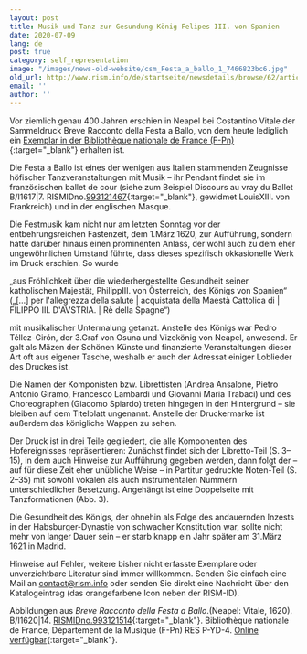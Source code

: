 ```yaml
---
layout: post
title: Musik und Tanz zur Gesundung König Felipes III. von Spanien
date: 2020-07-09
lang: de
post: true
category: self_representation
image: "/images/news-old-website/csm_Festa_a_ballo_1_7466823bc6.jpg"
old_url: http://www.rism.info/de/startseite/newsdetails/browse/62/article/64/music-and-dance-for-the-recovery-of-king-philip-iii-of-spain.html
email: ''
author: ''
---
```


Vor ziemlich genau 400 Jahren erschien in Neapel bei Costantino Vitale der Sammeldruck Breve Racconto della Festa a Ballo, von dem heute lediglich ein [Exemplar in der Bibliothèque nationale de France (F-Pn)](https://gallica.bnf.fr/ark:/12148/bpt6k321253t){:target="_blank"} erhalten ist.

Die Festa a Ballo ist eines der wenigen aus Italien stammenden Zeugnisse höfischer Tanzveranstaltungen mit Musik – ihr Pendant findet sie im französischen ballet de cour (siehe zum Beispiel Discours au vray du Ballet B/I1617|7. RISMIDno.[993121467](https://opac.rism.info/search?id=993121467&View=rism){:target="_blank"}, gewidmet LouisXIII. von Frankreich) und in der englischen Masque.

Die Festmusik kam nicht nur am letzten Sonntag vor der entbehrungsreichen Fastenzeit, dem 1.März 1620, zur Aufführung, sondern hatte darüber hinaus einen prominenten Anlass, der wohl auch zu dem eher ungewöhnlichen Umstand führte, dass dieses spezifisch okkasionelle Werk im Druck erschien. So wurde

„aus Fröhlichkeit über die wiederhergestellte Gesundheit seiner katholischen Majestät, PhilippIII. von Österreich, des Königs von Spanien“ („[…] per l'allegrezza della salute | acquistata della Maestà Cattolica di | FILIPPO III. D'AVSTRIA. | Rè della Spagne“)

mit musikalischer Untermalung getanzt. Anstelle des Königs war Pedro Téllez-Girón, der 3.Graf von Osuna und Vizekönig von Neapel, anwesend. Er galt als Mäzen der Schönen Künste und finanzierte Veranstaltungen dieser Art oft aus eigener Tasche, weshalb er auch der Adressat einiger Loblieder des Druckes ist.

Die Namen der Komponisten bzw. Librettisten (Andrea Ansalone, Pietro Antonio Giramo, Francesco Lambardi und Giovanni Maria Trabaci) und des Choreographen (Giacomo Spiardo) treten hingegen in den Hintergrund – sie bleiben auf dem Titelblatt ungenannt. Anstelle der Druckermarke ist außerdem das königliche Wappen zu sehen.

Der Druck ist in drei Teile gegliedert, die alle Komponenten des Hofereignisses repräsentieren: Zunächst findet sich der Libretto-Teil (S. 3–15), in dem auch Hinweise zur Aufführung gegeben werden, dann folgt der – auf für diese Zeit eher unübliche Weise – in Partitur gedruckte Noten-Teil (S. 2–35) mit sowohl vokalen als auch instrumentalen Nummern unterschiedlicher Besetzung. Angehängt ist eine Doppelseite mit Tanzformationen (Abb. 3).

Die Gesundheit des Königs, der ohnehin als Folge des andauernden Inzests in der Habsburger-Dynastie von schwacher Konstitution war, sollte nicht mehr von langer Dauer sein – er starb knapp ein Jahr später am 31.März 1621 in Madrid.

Hinweise auf Fehler, weitere bisher nicht erfasste Exemplare oder unverzichtbare Literatur sind immer willkommen. Senden Sie einfach eine Mail an contact@rism.info oder senden Sie direkt eine Nachricht über den Katalogeintrag (das orangefarbene Icon neben der RISM-ID).

Abbildungen aus _Breve Racconto della Festa a Ballo_.(Neapel: Vitale, 1620). B/I1620|14. [RISMIDno.993121514](https://opac.rism.info/search?id=993121514&View=rism){:target="_blank"}. Bibliothèque nationale de France, Département de la Musique (F-Pn) RES P-YD-4. [Online verfügbar](http://catalogue.bnf.fr/ark:/12148/cb33272704c){:target="_blank"}.


